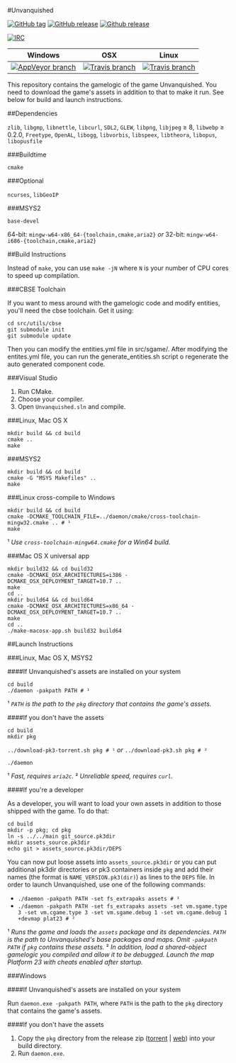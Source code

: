 #Unvanquished

[![GitHub tag](https://img.shields.io/github/tag/Unvanquished/Unvanquished.svg)](https://github.com/Unvanquished/Unvanquished/tags)
[![GitHub release](https://img.shields.io/github/release/Unvanquished/Unvanquished.svg)](https://github.com/Unvanquished/Unvanquished/releases/latest)
[![Github release](https://img.shields.io/github/downloads/Unvanquished/Unvanquished/latest/total.svg)](https://github.com/Unvanquished/Unvanquished/releases/latest)

[![IRC](http://img.shields.io/irc/%23unvanquished%2C%23unvanquished-dev.png)](https://webchat.freenode.net/?channels=%23unvanquished%2C%23unvanquished-dev)

| Windows | OSX | Linux |
|---------|-----|-------|
| [![AppVeyor branch](https://img.shields.io/appveyor/ci/DolceTriade/unvanquished/master.svg)](https://ci.appveyor.com/project/DolceTriade/unvanquished/history) | [![Travis branch](https://img.shields.io/travis/Unvanquished/Unvanquished/osx-ci.svg)](https://travis-ci.org/Unvanquished/Unvanquished/branches) | [![Travis branch](https://img.shields.io/travis/Unvanquished/Unvanquished/master.svg)](https://travis-ci.org/Unvanquished/Unvanquished/branches) |

This repository contains the gamelogic of the game Unvanquished.
You need to download the game's assets in addition to that to make it run.
See below for build and launch instructions.

##Dependencies

`zlib`,
`libgmp`,
`libnettle`,
`libcurl`,
`SDL2`,
`GLEW`,
`libpng`,
`libjpeg` ≥ 8,
`libwebp` ≥ 0.2.0,
`Freetype`,
`OpenAL`,
`libogg`,
`libvorbis`,
`libspeex`,
`libtheora`,
`libopus`,
`libopusfile`

###Buildtime

`cmake`

###Optional

`ncurses`,
`libGeoIP`

###MSYS2

`base-devel`

64-bit: `mingw-w64-x86_64-{toolchain,cmake,aria2}`
*or*
32-bit: `mingw-w64-i686-{toolchain,cmake,aria2}`

##Build Instructions

Instead of `make`, you can use `make -jN` where `N` is your number of CPU cores to speed up compilation.

###CBSE Toolchain

If you want to mess around with the gamelogic code and modify entities, you'll need the cbse toolchain.
Get it using:


    cd src/utils/cbse
    git submodule init
    git submodule update

Then you can modify the entities.yml file in src/sgame/. After modifying the entites.yml file,
you can run the generate_entities.sh script o regenerate the auto generated component code.

###Visual Studio

 1. Run CMake.
 2. Choose your compiler.
 3. Open `Unvanquished.sln` and compile.

###Linux, Mac OS X

    mkdir build && cd build
    cmake ..
    make

###MSYS2

    mkdir build && cd build
    cmake -G "MSYS Makefiles" ..
    make

###Linux cross-compile to Windows

    mkdir build && cd build
    cmake -DCMAKE_TOOLCHAIN_FILE=../daemon/cmake/cross-toolchain-mingw32.cmake .. # ¹
    make

¹ *Use `cross-toolchain-mingw64.cmake` for a Win64 build.*

###Mac OS X universal app

    mkdir build32 && cd build32
    cmake -DCMAKE_OSX_ARCHITECTURES=i386 -DCMAKE_OSX_DEPLOYMENT_TARGET=10.7 ..
    make
    cd ..
    mkdir build64 && cd build64
    cmake -DCMAKE_OSX_ARCHITECTURES=x86_64 -DCMAKE_OSX_DEPLOYMENT_TARGET=10.7 ..
    make
    cd ..
    ./make-macosx-app.sh build32 build64

##Launch Instructions

###Linux, Mac OS X, MSYS2

####If Unvanquished's assets are installed on your system

    cd build
    ./daemon -pakpath PATH # ¹

¹ *`PATH` is the path to the `pkg` directory that contains the game's assets.*

####If you don't have the assets

    cd build
    mkdir pkg

`../download-pk3-torrent.sh pkg # ¹`
*or*
`../download-pk3.sh pkg # ²`

    ./daemon

¹ *Fast, requires `aria2c`.*
² *Unreliable speed, requires `curl`.*

####If you're a developer

As a developer, you will want to load your own assets in addition to those shipped with the game. To do that:

    cd build
    mkdir -p pkg; cd pkg
    ln -s ../../main git_source.pk3dir
    mkdir assets_source.pk3dir
    echo git > assets_source.pk3dir/DEPS

You can now put loose assets into `assets_source.pk3dir` or you can put additional pk3dir directories or pk3 containers inside `pkg` and add their names (the format is `NAME_VERSION.pk3(dir)`) as lines to the `DEPS` file. In order to launch Unvanquished, use one of the following commands:

  - `./daemon -pakpath PATH -set fs_extrapaks assets # ¹`
  - `./daemon -pakpath PATH -set fs_extrapaks assets -set vm.sgame.type 3 -set vm.cgame.type 3 -set vm.sgame.debug 1 -set vm.cgame.debug 1 +devmap plat23 # ²`

¹ *Runs the game and loads the `assets` package and its dependencies. `PATH` is the path to Unvanquished's base packages and maps. Omit `-pakpath PATH` if `pkg` contains these assets.*
² *In addition, load a shared-object gamelogic you compiled and allow it to be debugged. Launch the map Platform 23 with cheats enabled after startup.*

###Windows

####If Unvanquished's assets are installed on your system

Run `daemon.exe -pakpath PATH`, where `PATH` is the path to the `pkg` directory that contains the game's assets.

####If you don't have the assets

  1. Copy the `pkg` directory from the release zip ([torrent](https://cdn.unvanquished.net/latest.php) | [web](http://sourceforge.net/projects/unvanquished/files/Universal_Zip/)) into your build directory.
  2. Run `daemon.exe`.
